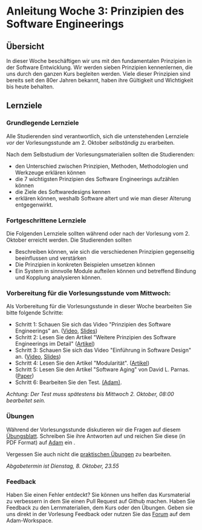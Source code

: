 # Anleitung Woche 3: Prinzipien des Software Engineerings

## Übersicht

In dieser Woche beschäftigen wir uns mit den fundamentalen Prinzipien in der Software Entwicklung. Wir werden sieben Prinzipien kennenlernen, 
die uns durch den ganzen Kurs begleiten werden. Viele dieser Prinzipien sind bereits seit den 80er Jahren bekannt, haben ihre Gültigkeit und Wichtigkeit bis heute behalten. 

## Lernziele


### Grundlegende Lernziele

Alle Studierenden sind verantwortlich, sich die untenstehenden Lernziele *vor* der Vorlesungsstunde am 2. Oktober *selbständig* zu erarbeiten.

 Nach dem Selbstudium der Vorlesungsmaterialien sollten die Studierenden:
 - den Unterschied zwischen Prinzipien, Methoden, Methodologien und Werkzeuge erklären können
 - die 7 wichtigsten Prinzipien des Software Engineerings aufzählen können
 - die Ziele des Softwaredesigns kennen
 - erklären können, weshalb Software altert und wie man dieser Alterung entgegenwirkt. 
 
 
### Fortgeschrittene Lernziele

Die Folgenden Lernziele sollten während oder nach der Vorlesung vom 2. Oktober erreicht werden. Die Studierenden sollten

- Beschreiben können, wie sich die verschiedenen Prinzipien gegenseitig beeinflussen und verstärken
- Die Prinzipien in konkreten Beispielen umsetzen können
- Ein System in sinnvolle Module aufteilen können und  betreffend Bindung und Kopplung analysieren können.





### Vorbereitung für die Vorlesungsstunde vom Mittwoch:

Als Vorbereitung für die Vorlesungsstunde in dieser Woche bearbeiten Sie bitte folgende Schritte:

* Schritt 1: Schauen Sie sich das Video "Prinzipien des Software Engineerings" an.  ([Video](https://tube.switch.ch/videos/9b67c31a), [Slides](./slides/software-engineering-principles.html))
* Schritt 2: Lesen Sie den Artikel "Weitere Prinzipien des Software Engineerings im Detail" ([Artikel](./articles/software-engineering-principles.html))
* Schritt 3: Schauen Sie sich das Video "Einführung in Software Design" an. ([Video](https://tube.switch.ch/videos/f184e7aa), [Slides](./slides/design-objectives.html))
* Schritt 4: Lesen Sie den Artikel "Modularität". ([Artikel](./articles/modularity.html))
* Schritt 5: Lesen Sie den Artikel "Software Aging" von David L. Parnas. ([Paper](http://www.inf.ed.ac.uk/teaching/courses/seoc/2004_2005/resources/bullet11.pdf))
* Schritt 6: Bearbeiten Sie den Test. [(Adam)](https://adam.unibas.ch/goto_adam_tst_841902.html). 

*Achtung: Der Test muss spätestens bis Mittwoch 2. Oktober, 08:00 bearbeitet sein.*
  

### Übungen
Während der Vorlesungsstunde diskutieren wir die Fragen auf diesem [Übungsblatt](./exercises/theory-exercises.html). 
Schreiben Sie ihre Antworten auf und reichen Sie diese (in PDF Format) auf [Adam](https://adam.unibas.ch/goto_adam_exc_840442.html) ein .

Vergessen Sie auch nicht die [praktischen Übungen](./exercises/practical-exercises.html) zu bearbeiten.

*Abgabetermin ist Dienstag, 8. Oktober, 23.55*

### Feedback

Haben Sie einen Fehler entdeckt? Sie können uns helfen das Kursmaterial zu verbessern in dem Sie einen Pull Request auf Github machen. 
Haben Sie Feedback zu den Lernmaterialien, dem Kurs oder den Übungen. Geben sie uns direkt in der Vorlesung Feedback oder nutzen Sie das [Forum](https://adam.unibas.ch/goto_adam_frm_840439.html) auf dem Adam-Workspace.
